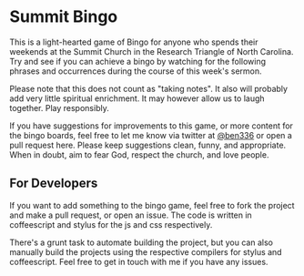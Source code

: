 # Summit Bingo

This is a light-hearted game of Bingo for anyone who spends their weekends at the Summit Church in the Research Triangle of North Carolina. Try and see if you can achieve a bingo by watching for the following phrases and occurrences during the course of this week's sermon.

Please note that this does not count as "taking notes". It also will probably add very little spiritual enrichment. It may however allow us to laugh together. Play responsibly.

If you have suggestions for improvements to this game, or more content for the bingo boards, feel free to let me know via twitter at [@ben336](https://twitter.com/ben336) or open a pull request here. Please keep suggestions clean, funny, and appropriate. When in doubt, aim to fear God, respect the church, and love people.

## For Developers

If you want to add something to the bingo game, feel free to fork the project and make a pull request, or open an issue.  The code is written in coffeescript and stylus for the js and css respectively.

There's a grunt task to automate building the project, but you can also manually build the projects using the respective compilers for stylus and coffeescript.  Feel free to get in touch with me if you have any issues.
